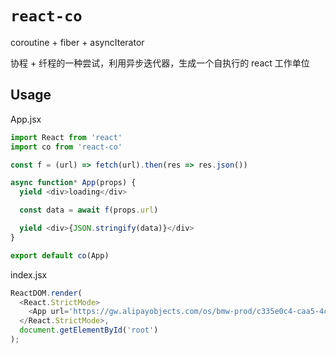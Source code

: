 # `react-co`

coroutine + fiber + asyncIterator

协程 + 纤程的一种尝试，利用异步迭代器，生成一个自执行的 react 工作单位

## Usage

App.jsx
```js
import React from 'react'
import co from 'react-co'

const f = (url) => fetch(url).then(res => res.json())

async function* App(props) {
  yield <div>loading</div>

  const data = await f(props.url)

  yield <div>{JSON.stringify(data)}</div>
}

export default co(App)

```

index.jsx
```js
ReactDOM.render(
  <React.StrictMode>
    <App url='https://gw.alipayobjects.com/os/bmw-prod/c335e0c4-caa5-4c76-a321-20df96b6e5c8.json' />
  </React.StrictMode>,
  document.getElementById('root')
);
```
